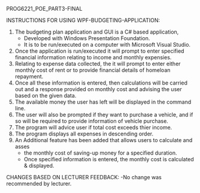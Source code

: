 PROG6221_POE_PART3-FINAL


INSTRUCTIONS FOR USING WPF-BUDGETING-APPLICATION:

1. The budgeting plan application and GUI is a C# based application,
   - Developed with Windows Presentation Foundation.
   - It is to be run/executed on a computer with Microsoft Visual Studio.
2. Once the application is run/executed it will prompt to enter specified 
   financial information relating to income and monthly expensies.
3. Relating to expense data collected, the it will prompt to enter either
   monthly  cost of rent or to provide financial details of homeloan repayment.
4. Once all these information is entered, then calculations will be carried out 
   and a response provided on monthly cost and advising the user based on the given data.
5. The available money the user has left will be displayed in the command line.
6. The user will also be prompted if they want to purchase a vehicle, and if so
   will be required to provide information of vehicle purchase.
7. The program will advice user if total cost exceeds thier income.
8. The program displays all expenses in descending order.
9. An Additional feature has been added that allows users to calculate and asses
   - the monthly cost of saving-up money for a specified duration.
   - Once specified information is entered, the monthly cost is calculated & displayed.


CHANGES BASED ON LECTURER FEEDBACK:
-No change was recommended by lecturer.
